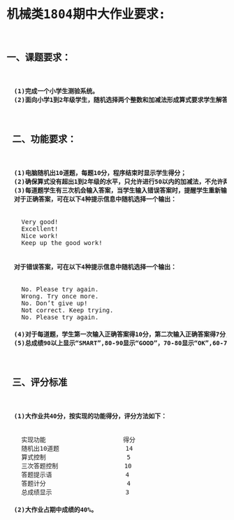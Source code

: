 <head style="background-color:powderblue;">
<meta charset="utf-8">
</head>
<pre>
<h1>机械类1804期中大作业要求:  </h1>
<h2>一、课题要求：</h2>  
<h4>  (1)完成一个小学生测验系统。  
  (2)面向小学1到2年级学生，随机选择两个整数和加减法形成算式要求学生解答。  </h4>
<h2> 二、功能要求： </h2> 
<h4>  (1)电脑随机出10道题，每题10分，程序结束时显示学生得分；  
  (2)确保算式没有超出1到2年级的水平，只允许进行50以内的加减法，不允许两数之和或之差超出0~50的范围，负数更是不允许的；  
  (3)每道题学生有三次机会输入答案，当学生输入错误答案时，提醒学生重新输入，如果三次机会结束则输出正确答案；  
  对于正确答案，可在以下4种提示信息中随机选择一个输出：  </h4>
    Very good!  
    Excellent!  
    Nice work!  
    Keep up the good work!  
 <h4>  对于错误答案，可在以下4种提示信息中随机选择一个输出： </h4> 
    No. Please try again.  
    Wrong. Try once more.  
    No. Don’t give up!  
    Not correct. Keep trying.
    No. Please try again. 
<h4>  (4)对于每道题，学生第一次输入正确答案得10分，第二次输入正确答案得7分，第三次输入正确答案得5分，否则不得分； 
  (5)总成绩90以上显示“SMART”,80-90显示“GOOD”，70-80显示“OK”,60-70显示“PASS”，60以下“TRY AGAIN”  </h4>      
<h2> 三、评分标准  </h2>
<h4>  (1)大作业共40分，按实现的功能得分，评分方法如下：  </h4>
    实现功能                     得分  
    随机出10道题                  14  
    算式控制                      5  
    三次答题控制                  10  
    答题提示语                    4  
    答题计分                      4  
    总成绩显示                    3  
<h4>  (2)大作业占期中成绩的40%。    </h4> 
  </pre>
